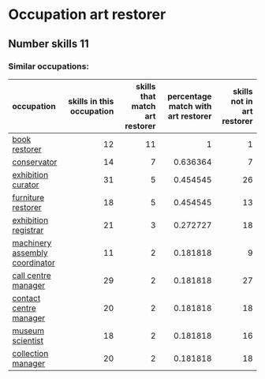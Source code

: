 # Occupation art restorer
## Number skills 11
### Similar occupations:
| occupation                                                          |   skills in this occupation |   skills that match art restorer |   percentage match with art restorer |   skills not in art restorer |
|:--------------------------------------------------------------------|----------------------------:|---------------------------------:|-------------------------------------:|-----------------------------:|
| [book restorer](book_restorer.md)                                   |                          12 |                               11 |                             1        |                            1 |
| [conservator](conservator.md)                                       |                          14 |                                7 |                             0.636364 |                            7 |
| [exhibition curator](exhibition_curator.md)                         |                          31 |                                5 |                             0.454545 |                           26 |
| [furniture restorer](furniture_restorer.md)                         |                          18 |                                5 |                             0.454545 |                           13 |
| [exhibition registrar](exhibition_registrar.md)                     |                          21 |                                3 |                             0.272727 |                           18 |
| [machinery assembly coordinator](machinery_assembly_coordinator.md) |                          11 |                                2 |                             0.181818 |                            9 |
| [call centre manager](call_centre_manager.md)                       |                          29 |                                2 |                             0.181818 |                           27 |
| [contact centre manager](contact_centre_manager.md)                 |                          20 |                                2 |                             0.181818 |                           18 |
| [museum scientist](museum_scientist.md)                             |                          18 |                                2 |                             0.181818 |                           16 |
| [collection manager](collection_manager.md)                         |                          20 |                                2 |                             0.181818 |                           18 |

